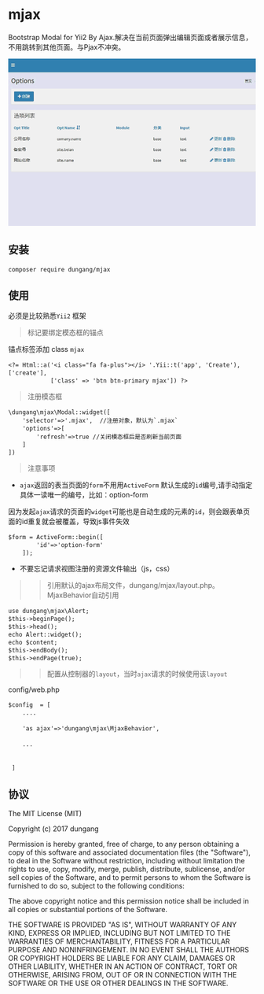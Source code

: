 # mjax

Bootstrap Modal for Yii2 By Ajax.解决在当前页面弹出编辑页面或者展示信息，不用跳转到其他页面。与Pjax不冲突。

![模态框](images/mjax.gif)

## 安装

```
composer require dungang/mjax
```

## 使用

必须是比较熟悉`Yii2` 框架

> 标记要绑定模态框的锚点

锚点标签添加 class `mjax`

```
<?= Html::a('<i class="fa fa-plus"></i> '.Yii::t('app', 'Create'), ['create'],
            ['class' => 'btn btn-primary mjax']) ?>
```

> 注册模态框

```
\dungang\mjax\Modal::widget([
    'selector'=>'.mjax',  //注册对象，默认为`.mjax`
    'options'=>[
        'refresh'=>true //关闭模态框后是否刷新当前页面
    ]
])
```

> 注意事项

- `ajax`返回的表当页面的`form`不用用`ActiveForm` 默认生成的`id`编号,请手动指定具体一读唯一的编号，比如：option-form

因为发起`ajax`请求的页面的`widget`可能也是自动生成的元素的`id`，则会跟表单页面的id重复就会被覆盖，导致js事件失效

```
$form = ActiveForm::begin([
        'id'=>'option-form'
    ]); 
```

- 不要忘记请求视图注册的资源文件输出（js，css）

>> 引用默认的ajax布局文件，dungang/mjax/layout.php。MjaxBehavior自动引用

```
use dungang\mjax\Alert;
$this->beginPage();
$this->head();
echo Alert::widget();
echo $content;
$this->endBody();
$this->endPage(true);
```

>> 配置从控制器的`layout`，当时`ajax`请求的时候使用该`layout`

config/web.php

```
$config  = [
    ....
    
    'as ajax'=>'dungang\mjax\MjaxBehavior',
    
    ...
    
 
 ]
```

## 协议

The MIT License (MIT)

Copyright (c) 2017 dungang

Permission is hereby granted, free of charge, to any person obtaining a copy of
this software and associated documentation files (the "Software"), to deal in
the Software without restriction, including without limitation the rights to
use, copy, modify, merge, publish, distribute, sublicense, and/or sell copies of
the Software, and to permit persons to whom the Software is furnished to do so,
subject to the following conditions:

The above copyright notice and this permission notice shall be included in all
copies or substantial portions of the Software.

THE SOFTWARE IS PROVIDED "AS IS", WITHOUT WARRANTY OF ANY KIND, EXPRESS OR
IMPLIED, INCLUDING BUT NOT LIMITED TO THE WARRANTIES OF MERCHANTABILITY, FITNESS
FOR A PARTICULAR PURPOSE AND NONINFRINGEMENT. IN NO EVENT SHALL THE AUTHORS OR
COPYRIGHT HOLDERS BE LIABLE FOR ANY CLAIM, DAMAGES OR OTHER LIABILITY, WHETHER
IN AN ACTION OF CONTRACT, TORT OR OTHERWISE, ARISING FROM, OUT OF OR IN
CONNECTION WITH THE SOFTWARE OR THE USE OR OTHER DEALINGS IN THE SOFTWARE.
